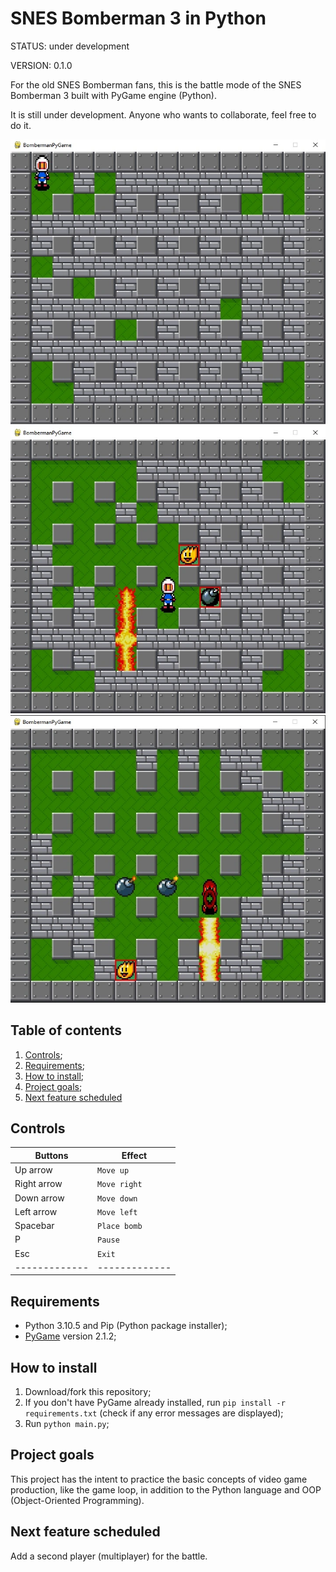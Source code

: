 # SNES Bomberman 3 in Python

STATUS: under development

VERSION: 0.1.0

For the old SNES Bomberman fans, this is the battle mode of the SNES Bomberman 3 built with PyGame engine (Python).

It is still under development. Anyone who wants to collaborate, feel free to do it.

![Screenshot 1](/docs/screenshot1.webp)
![Screenshot 2](/docs/screenshot2.webp)
![Screenshot 3](/docs/screenshot3.webp)

## Table of contents

1. [Controls](#controls);
2. [Requirements](#requirements);
3. [How to install](#how-to-install);
4. [Project goals](#project-goals);
5. [Next feature scheduled](#next-feature-scheduled)

## Controls

| Buttons       | Effect        |
| ------------- | ------------- |
| Up arrow      | `Move up`     |
| Right arrow   | `Move right`  |
| Down arrow    | `Move down`   |
| Left arrow    | `Move left`   |
| Spacebar      | `Place bomb`  |
| P             | `Pause`       |
| Esc           | `Exit`        |
| ------------- | ------------- |

## Requirements

- Python 3.10.5 and Pip (Python package installer);
- [PyGame](https://www.pygame.org/) version 2.1.2;

## How to install

1. Download/fork this repository;
2. If you don't have PyGame already installed, run `pip install -r requirements.txt` (check if any error messages are displayed);
3. Run `python main.py`;

## Project goals

This project has the intent to practice the basic concepts of video game production, like the game loop, in addition to the Python language and OOP (Object-Oriented Programming).

## Next feature scheduled

Add a second player (multiplayer) for the battle.
